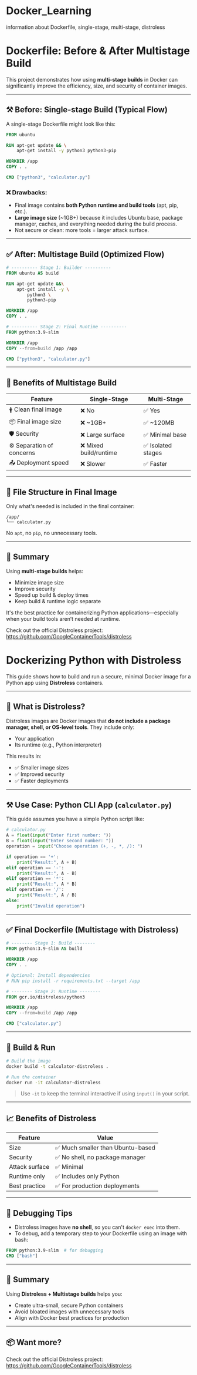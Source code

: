 # Docker_Learning
information about Dockerfile, single-stage, multi-stage, distroless

# Dockerfile: Before & After Multistage Build

This project demonstrates how using **multi-stage builds** in Docker can significantly improve the efficiency, size, and security of container images.

---

## ⚒️ Before: Single-stage Build (Typical Flow)

A single-stage Dockerfile might look like this:

```dockerfile
FROM ubuntu

RUN apt-get update && \
    apt-get install -y python3 python3-pip

WORKDIR /app
COPY . .

CMD ["python3", "calculator.py"]
```

### ❌ Drawbacks:
- Final image contains **both Python runtime and build tools** (apt, pip, etc.).
- **Large image size** (~1GB+) because it includes Ubuntu base, package manager, caches, and everything needed during the build process.
- Not secure or clean: more tools = larger attack surface.

---

## ✅ After: Multistage Build (Optimized Flow)

```dockerfile
# ---------- Stage 1: Builder ----------
FROM ubuntu AS build

RUN apt-get update &&\
    apt-get install -y \
        python3 \
        python3-pip

WORKDIR /app
COPY . .

# ---------- Stage 2: Final Runtime ----------
FROM python:3.9-slim

WORKDIR /app
COPY --from=build /app /app

CMD ["python3", "calculator.py"]
```

---

## 🚀 Benefits of Multistage Build

| Feature                    | Single-Stage     | Multi-Stage     |
|---------------------------|------------------|-----------------|
| 🛉 Clean final image      | ❌ No             | ✅ Yes          |
| 📦 Final image size       | ❌ ~1GB+          | ✅ ~120MB       |
| 🛡️ Security              | ❌ Large surface   | ✅ Minimal base   |
| ⚙️ Separation of concerns | ❌ Mixed build/runtime | ✅ Isolated stages |
| 📤 Deployment speed        | ❌ Slower          | ✅ Faster         |

---

## 📂 File Structure in Final Image

Only what's needed is included in the final container:

```
/app/
└── calculator.py
```

No `apt`, no `pip`, no unnecessary tools.

---

## 🧠 Summary

Using **multi-stage builds** helps:

- Minimize image size
- Improve security
- Speed up build & deploy times
- Keep build & runtime logic separate

It's the best practice for containerizing Python applications—especially when your build tools aren’t needed at runtime.



Check out the official Distroless project: https://github.com/GoogleContainerTools/distroless


# Dockerizing Python with Distroless

This guide shows how to build and run a secure, minimal Docker image for a Python app using **Distroless** containers.

---

## 🧰 What is Distroless?

Distroless images are Docker images that **do not include a package manager, shell, or OS-level tools**. They include only:

- Your application
- Its runtime (e.g., Python interpreter)

This results in:

- ✅ Smaller image sizes
- ✅ Improved security
- ✅ Faster deployments

---

## ⚒️ Use Case: Python CLI App (`calculator.py`)

This guide assumes you have a simple Python script like:

```python
# calculator.py
A = float(input("Enter first number: "))
B = float(input("Enter second number: "))
operation = input("Choose operation (+, -, *, /): ")

if operation == '+':
    print("Result:", A + B)
elif operation == '-':
    print("Result:", A - B)
elif operation == '*':
    print("Result:", A * B)
elif operation == '/':
    print("Result:", A / B)
else:
    print("Invalid operation")
```

---

## ✅ Final Dockerfile (Multistage with Distroless)

```dockerfile
# -------- Stage 1: Build --------
FROM python:3.9-slim AS build

WORKDIR /app
COPY . .

# Optional: Install dependencies
# RUN pip install -r requirements.txt --target /app

# -------- Stage 2: Runtime --------
FROM gcr.io/distroless/python3

WORKDIR /app
COPY --from=build /app /app

CMD ["calculator.py"]
```

---

## 🚀 Build & Run

```bash
# Build the image
docker build -t calculator-distroless .

# Run the container
docker run -it calculator-distroless
```

> Use `-it` to keep the terminal interactive if using `input()` in your script.

---

## 📈 Benefits of Distroless

| Feature           | Value                          |
|------------------|----------------------------------|
| Size             | ✅ Much smaller than Ubuntu-based |
| Security         | ✅ No shell, no package manager  |
| Attack surface   | ✅ Minimal                     |
| Runtime only     | ✅ Includes only Python         |
| Best practice    | ✅ For production deployments   |

---

## 🔎 Debugging Tips

- Distroless images have **no shell**, so you can't `docker exec` into them.
- To debug, add a temporary step to your Dockerfile using an image with bash:

```dockerfile
FROM python:3.9-slim  # for debugging
CMD ["bash"]
```

---

## 🧠 Summary

Using **Distroless + Multistage builds** helps you:

- Create ultra-small, secure Python containers
- Avoid bloated images with unnecessary tools
- Align with Docker best practices for production

---

## 📦 Want more?
Check out the official Distroless project: https://github.com/GoogleContainerTools/distroless

